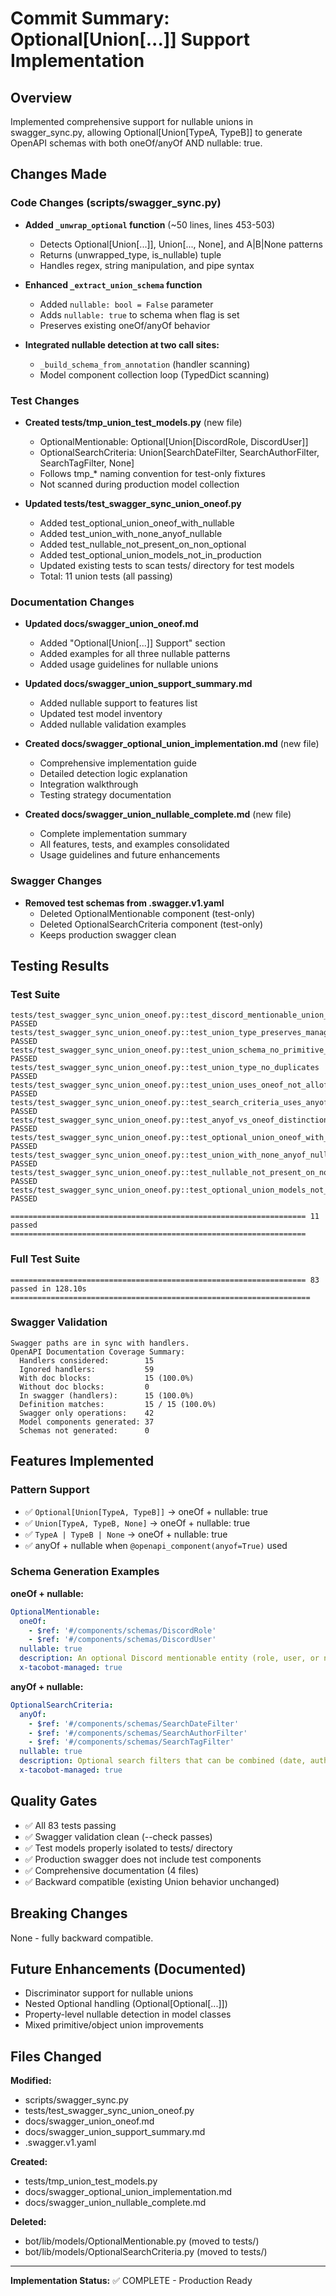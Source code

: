 # Commit Summary: Optional[Union[...]] Support Implementation

## Overview

Implemented comprehensive support for nullable unions in swagger_sync.py, allowing Optional[Union[TypeA, TypeB]] to generate OpenAPI schemas with both oneOf/anyOf AND nullable: true.

## Changes Made

### Code Changes (scripts/swagger_sync.py)

- **Added `_unwrap_optional` function** (~50 lines, lines 453-503)
  - Detects Optional[Union[...]], Union[..., None], and A|B|None patterns
  - Returns (unwrapped_type, is_nullable) tuple
  - Handles regex, string manipulation, and pipe syntax

- **Enhanced `_extract_union_schema` function**
  - Added `nullable: bool = False` parameter
  - Adds `nullable: true` to schema when flag is set
  - Preserves existing oneOf/anyOf behavior

- **Integrated nullable detection at two call sites:**
  - `_build_schema_from_annotation` (handler scanning)
  - Model component collection loop (TypedDict scanning)

### Test Changes

- **Created tests/tmp_union_test_models.py** (new file)
  - OptionalMentionable: Optional[Union[DiscordRole, DiscordUser]]
  - OptionalSearchCriteria: Union[SearchDateFilter, SearchAuthorFilter, SearchTagFilter, None]
  - Follows tmp_* naming convention for test-only fixtures
  - Not scanned during production model collection

- **Updated tests/test_swagger_sync_union_oneof.py**
  - Added test_optional_union_oneof_with_nullable
  - Added test_union_with_none_anyof_nullable
  - Added test_nullable_not_present_on_non_optional
  - Added test_optional_union_models_not_in_production
  - Updated existing tests to scan tests/ directory for test models
  - Total: 11 union tests (all passing)

### Documentation Changes

- **Updated docs/swagger_union_oneof.md**
  - Added "Optional[Union[...]] Support" section
  - Added examples for all three nullable patterns
  - Added usage guidelines for nullable unions

- **Updated docs/swagger_union_support_summary.md**
  - Added nullable support to features list
  - Updated test model inventory
  - Added nullable validation examples

- **Created docs/swagger_optional_union_implementation.md** (new file)
  - Comprehensive implementation guide
  - Detailed detection logic explanation
  - Integration walkthrough
  - Testing strategy documentation

- **Created docs/swagger_union_nullable_complete.md** (new file)
  - Complete implementation summary
  - All features, tests, and examples consolidated
  - Usage guidelines and future enhancements

### Swagger Changes

- **Removed test schemas from .swagger.v1.yaml**
  - Deleted OptionalMentionable component (test-only)
  - Deleted OptionalSearchCriteria component (test-only)
  - Keeps production swagger clean

## Testing Results

### Test Suite

``` text
tests/test_swagger_sync_union_oneof.py::test_discord_mentionable_union_type PASSED
tests/test_swagger_sync_union_oneof.py::test_union_type_preserves_managed_flag PASSED
tests/test_swagger_sync_union_oneof.py::test_union_schema_no_primitive_refs PASSED
tests/test_swagger_sync_union_oneof.py::test_union_type_no_duplicates PASSED
tests/test_swagger_sync_union_oneof.py::test_union_uses_oneof_not_allof PASSED
tests/test_swagger_sync_union_oneof.py::test_search_criteria_uses_anyof PASSED
tests/test_swagger_sync_union_oneof.py::test_anyof_vs_oneof_distinction PASSED
tests/test_swagger_sync_union_oneof.py::test_optional_union_oneof_with_nullable PASSED
tests/test_swagger_sync_union_oneof.py::test_union_with_none_anyof_nullable PASSED
tests/test_swagger_sync_union_oneof.py::test_nullable_not_present_on_non_optional PASSED
tests/test_swagger_sync_union_oneof.py::test_optional_union_models_not_in_production PASSED

================================================================== 11 passed ==================================================================
```

### Full Test Suite

```text
================================================================== 83 passed in 128.10s ===================================================================
```

### Swagger Validation

``` text
Swagger paths are in sync with handlers.
OpenAPI Documentation Coverage Summary:
  Handlers considered:        15
  Ignored handlers:           59
  With doc blocks:            15 (100.0%)
  Without doc blocks:         0
  In swagger (handlers):      15 (100.0%)
  Definition matches:         15 / 15 (100.0%)
  Swagger only operations:    42
  Model components generated: 37
  Schemas not generated:      0
```

## Features Implemented

### Pattern Support

- ✅ `Optional[Union[TypeA, TypeB]]` → oneOf + nullable: true
- ✅ `Union[TypeA, TypeB, None]` → oneOf + nullable: true  
- ✅ `TypeA | TypeB | None` → oneOf + nullable: true
- ✅ anyOf + nullable when `@openapi_component(anyof=True)` used

### Schema Generation Examples

**oneOf + nullable:**

```yaml
OptionalMentionable:
  oneOf:
    - $ref: '#/components/schemas/DiscordRole'
    - $ref: '#/components/schemas/DiscordUser'
  nullable: true
  description: An optional Discord mentionable entity (role, user, or null).
  x-tacobot-managed: true
```

**anyOf + nullable:**

```yaml
OptionalSearchCriteria:
  anyOf:
    - $ref: '#/components/schemas/SearchDateFilter'
    - $ref: '#/components/schemas/SearchAuthorFilter'
    - $ref: '#/components/schemas/SearchTagFilter'
  nullable: true
  description: Optional search filters that can be combined (date, author, tags, or null).
  x-tacobot-managed: true
```

## Quality Gates

- ✅ All 83 tests passing
- ✅ Swagger validation clean (--check passes)
- ✅ Test models properly isolated to tests/ directory
- ✅ Production swagger does not include test components
- ✅ Comprehensive documentation (4 files)
- ✅ Backward compatible (existing Union behavior unchanged)

## Breaking Changes

None - fully backward compatible.

## Future Enhancements (Documented)

- Discriminator support for nullable unions
- Nested Optional handling (Optional[Optional[...]])
- Property-level nullable detection in model classes
- Mixed primitive/object union improvements

## Files Changed

**Modified:**

- scripts/swagger_sync.py
- tests/test_swagger_sync_union_oneof.py
- docs/swagger_union_oneof.md
- docs/swagger_union_support_summary.md
- .swagger.v1.yaml

**Created:**

- tests/tmp_union_test_models.py
- docs/swagger_optional_union_implementation.md
- docs/swagger_union_nullable_complete.md

**Deleted:**

- bot/lib/models/OptionalMentionable.py (moved to tests/)
- bot/lib/models/OptionalSearchCriteria.py (moved to tests/)

---

**Implementation Status:** ✅ COMPLETE - Production Ready
